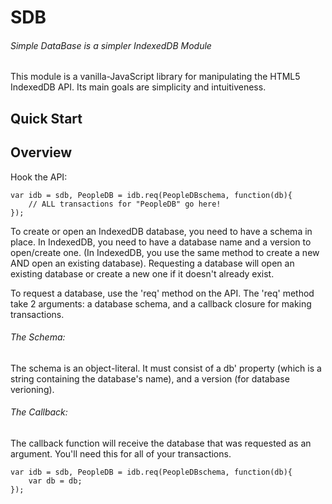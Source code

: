SDB
===

###### Simple DataBase is a simpler IndexedDB Module ######

This module is a vanilla-JavaScript library for manipulating the HTML5 IndexedDB API. Its main goals are simplicity and intuitiveness.

## Quick Start ##


## Overview ##
Hook the API:

	var idb = sdb, PeopleDB = idb.req(PeopleDBschema, function(db){
		// ALL transactions for "PeopleDB" go here!
	});

To create or open an IndexedDB database, you need to have a schema in place. In IndexedDB, you need to have a database name and a version to open/create one. (In IndexedDB, you use the same method to create a new AND open an existing database). Requesting a database will open an existing database or create a new one if it doesn't already exist.

To request a database, use the 'req' method on the API. The 'req' method take 2 arguments: a database schema, and a callback closure for making transactions.

###### The Schema: ######
The schema is an object-literal. It must consist of a db' property (which is a string containing the database's name), and a version (for database verioning).

###### The Callback: ######
The callback function will receive the database that was requested as an argument. You'll need this for all of your transactions.

	var idb = sdb, PeopleDB = idb.req(PeopleDBschema, function(db){
		var db = db;
	});















